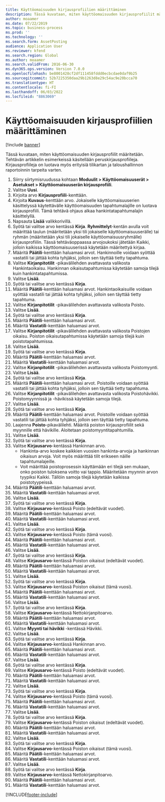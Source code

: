 ```yaml
---
title: Käyttöomaisuuden kirjausprofiilien määrittäminen
description: Tässä kuvataan, miten käyttöomaisuuden kirjausprofiilit määritetään.
author: moaamer
ms.date: 07/22/2019
ms.topic: business-process
ms.prod: ''
ms.technology: ''
ms.search.form: AssetPosting
audience: Application User
ms.reviewer: kfend
ms.search.region: Global
ms.author: moaamer
ms.search.validFrom: 2016-06-30
ms.dyn365.ops.version: Version 7.0.0
ms.openlocfilehash: be8001428cf2df111458fddd0ecbcdae0daf9b25
ms.sourcegitcommit: 52b7225350daa29b1263d8e29c54ac9e20bcca70
ms.translationtype: HT
ms.contentlocale: fi-FI
ms.lasthandoff: 06/03/2022
ms.locfileid: "8863069"
---
```

# <a name="set-up-fixed-asset-posting-profiles"></a>Käyttöomaisuuden kirjausprofiilien määrittäminen

[!include [banner](../../includes/banner.md)]

Tässä kuvataan, miten käyttöomaisuuden kirjausprofiilit määritetään. Tehtävän artikkelin esimerkeissä käsitellään peruskirjausprofiileja. Kirjausprofiileja on luotava myös erityisiä tilikartan ja taloushallinnon raportoinnin tarpeita varten.

1. Siirry siirtymisruudussa kohtaan **Moduulit > Käyttöomaisuuserät > Asetukset > Käyttöomaisuuserän kirjausprofiili**.
2. Valitse **Uusi**.
3. Kirjoita arvo **Kirjausprofiili**-kenttään.
4. Kirjoita **Kuvaus**-kenttään arvo. Jokaiselle käyttöomaisuuserien käsittelyssä käytettävälle käyttöomaisuuden tapahtumalajille on luotava kirjausprofiili. Tämä tehtävä ohjaus alkaa hankintatapahtumalajin käsittelyllä.  
5. Napsauta **Lisää** valikkorivillä.
6. Syötä tai valitse arvo kentässä **Kirja**. **Ryhmittelyt**-kentän avulla voit määrittää taulun (määritetään yksi tili jokaiselle käyttöomaisuuserälle) tai ryhmän (määritetään yksi tili jokaiselle käyttöomaisuusryhmälle) kirjausprofiilin. Tässä tehtäväoppaassa arvojoukoksi jätetään Kaikki, jolloin kaikissa käyttöomaisuuserissä käytetään määritettyä kirjaa.  
7. Määritä **Päätili**-kenttään haluamasi arvot. Hankinnoille voidaan syöttää vastatili tai jättää kohta tyhjäksi, jolloin sen täyttää tietty tapahtuma.    
8. Valitse **Kirjanpitotilit** -pikavälilehden avattavasta valikosta Hankintaoikaisu. Hankinnan oikaisutapahtumissa käytetään samoja tilejä kuin hankintatapahtumissa.  
9. Valitse **Lisää**.
10. Syötä tai valitse arvo kentässä **Kirja**.
11. Määritä **Päätili**-kenttään haluamasi arvot. Hankintaoikaisuille voidaan syöttää vastatili tai jättää kohta tyhjäksi, jolloin sen täyttää tietty tapahtuma.    
12. Valitse **Kirjanpitotilit** -pikavälilehden avattavasta valikosta Poisto.
13. Valitse **Lisää**.
14. Syötä tai valitse arvo kentässä **Kirja**.
15. Määritä **Päätili**-kenttään haluamasi arvot.
16. Määritä **Vastatili**-kenttään haluamasi arvot.
17. Valitse **Kirjanpitotilit** -pikavälilehden avattavasta valikosta Poistojen oikaisu. Poiston oikaisutapahtumissa käytetään samoja tilejä kuin poistotapahtumissa.  
18. Valitse **Lisää**.
19. Syötä tai valitse arvo kentässä **Kirja**.
20. Määritä **Päätili**-kenttään haluamasi arvot.
21. Määritä **Vastatili**-kenttään haluamasi arvot.
22. Valitse **Kirjanpitotilit** -pikavälilehden avattavasta valikosta Poistomyynti.
23. Valitse **Lisää**.
24. Syötä tai valitse arvo kentässä **Kirja**.
25. Määritä **Päätili**-kenttään haluamasi arvot. Poistoille voidaan syöttää vastatili tai jättää kohta tyhjäksi, jolloin sen täyttää tietty tapahtuma.  
26. Valitse **Kirjanpitotilit** -pikavälilehden avattavasta valikosta Poistohävikki. Poistomyynnissä ja -hävikissä käytetään samoja tilejä.  
27. Valitse **Lisää**.
28. Syötä tai valitse arvo kentässä **Kirja**.
29. Määritä **Päätili**-kenttään haluamasi arvot. Poistoille voidaan syöttää vastatili tai jättää kohta tyhjäksi, jolloin sen täyttää tietty tapahtuma.  
30. Laajenna **Poisto**-pikavälilehti. Määritä poiston kirjausprofiilit sekä myynnille että hävikille.  Aloitetaan poistomyyntitapahtumilla.  
31. Valitse **Lisää**.
32. Syötä tai valitse arvo kentässä **Kirja**.
33. Valitse **Kirjausarvo**-kentässä Hankinnan arvo.
    * Hankinta-arvo koskee kaikkien vuosien hankinta-arvoja ja hankinnan oikaisun arvoja. Voit myös määrittää tilit erikseen näille tapahtumalajeille.  
    * Voit määrittää poistoprosessin käyttämään eri tilejä sen mukaan, onko poiston tuloksena voitto vai tappio. Määritetään myynnin arvon tyypiksi Kaikki. Tällöin samoja tilejä käytetään kaikissa poistotyypeissä.  
34. Määritä **Päätili**-kenttään haluamasi arvot.
35. Määritä **Vastatili**-kenttään haluamasi arvot.
36. Valitse **Lisää**.
37. Syötä tai valitse arvo kentässä **Kirja**.
38. Valitse **Kirjausarvo**-kentässä Poisto (edeltävät vuodet).  
38. Määritä **Päätili**-kenttään haluamasi arvot.
39. Määritä **Vastatili**-kenttään haluamasi arvot.
40. Valitse **Lisää**.
41. Syötä tai valitse arvo kentässä **Kirja**.
42. Valitse **Kirjausarvo**-kentässä Poisto (tämä vuosi).
43. Määritä **Päätili**-kenttään haluamasi arvot.
44. Määritä **Vastatili**-kenttään haluamasi arvot.
45. Valitse **Lisää**.
46. Syötä tai valitse arvo kentässä **Kirja**.
47. Valitse **Kirjausarvo**-kentässä Poiston oikaisut (edeltävät vuodet).
48. Määritä **Päätili**-kenttään haluamasi arvot.
49. Määritä **Vastatili**-kenttään haluamasi arvot.
50. Valitse **Lisää**.
51. Syötä tai valitse arvo kentässä **Kirja**.
52. Valitse **Kirjausarvo**-kentässä Poiston oikaisut (tämä vuosi).
53. Määritä **Päätili**-kenttään haluamasi arvot.
54. Määritä **Vastatili**-kenttään haluamasi arvot.
55. Valitse **Lisää**.
56. Syötä tai valitse arvo kentässä **Kirja**.
57. Valitse **Kirjausarvo**-kentässä Nettokirjanpitoarvo.
58. Määritä **Päätili**-kenttään haluamasi arvot.
59. Määritä **Vastatili**-kenttään haluamasi arvot.
60. Valitse **Myynti tai hävikki** -kentässä Hävikki.
61. Valitse **Lisää**.
62. Syötä tai valitse arvo kentässä **Kirja**.
63. Valitse **Kirjausarvo**-kentässä Hankinnan arvo.
64. Määritä **Päätili**-kenttään haluamasi arvot.
65. Määritä **Vastatili**-kenttään haluamasi arvot.
66. Valitse **Lisää**.
67. Syötä tai valitse arvo kentässä **Kirja**.
67. Valitse **Kirjausarvo**-kentässä Poisto (edeltävät vuodet).  
68. Määritä **Päätili**-kenttään haluamasi arvot.
69. Määritä **Vastatili**-kenttään haluamasi arvot.
70. Valitse **Lisää**.
71. Syötä tai valitse arvo kentässä **Kirja**.
72. Valitse **Kirjausarvo**-kentässä Poisto (tämä vuosi).
73. Määritä **Päätili**-kenttään haluamasi arvot.
74. Määritä **Vastatili**-kenttään haluamasi arvot.
75. Valitse **Lisää**.
76. Syötä tai valitse arvo kentässä **Kirja**.
77. Valitse **Kirjausarvo**-kentässä Poiston oikaisut (edeltävät vuodet).
78. Määritä **Päätili**-kenttään haluamasi arvot.
79. Määritä **Vastatili**-kenttään haluamasi arvot.
80. Valitse **Lisää**.
81. Syötä tai valitse arvo kentässä **Kirja**.
82. Valitse **Kirjausarvo**-kentässä Poiston oikaisut (tämä vuosi).
83. Määritä **Päätili**-kenttään haluamasi arvot.
84. Määritä **Vastatili**-kenttään haluamasi arvot.
85. Valitse **Lisää**.
86. Syötä tai valitse arvo kentässä **Kirja**.
87. Valitse **Kirjausarvo**-kentässä Nettokirjanpitoarvo.
88. Määritä **Päätili**-kenttään haluamasi arvot.
89. Määritä **Vastatili**-kenttään haluamasi arvot.



[!INCLUDE[footer-include](../../../includes/footer-banner.md)]
